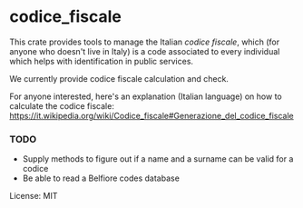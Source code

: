 # codice_fiscale

This crate provides tools to manage the Italian *codice fiscale*, which
(for anyone who doesn't live in Italy) is a code associated to every
individual which helps with identification in public services.

We currently provide codice fiscale calculation and check.

For anyone interested, here's an explanation (Italian language) on how
to calculate the codice fiscale:
https://it.wikipedia.org/wiki/Codice_fiscale#Generazione_del_codice_fiscale

### TODO

* Supply methods to figure out if a name and a surname can be valid for a codice
* Be able to read a Belfiore codes database

License: MIT

